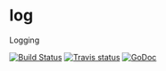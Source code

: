 # log
Logging

[![Build Status](https://drone.io/github.com/webdeskltd/log/status.png)](https://drone.io/github.com/webdeskltd/log/latest)
[![Travis status](https://travis-ci.org/webdeskltd/log.svg?branch=master "travis status")](https://travis-ci.org/webdeskltd/log/#)
[![GoDoc](https://godoc.org/github.com/webdeskltd/log?status.png)](http://godoc.org/github.com/webdeskltd/log)
